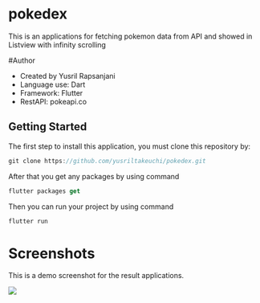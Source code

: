 # pokedex

This is an applications for fetching pokemon data from API and showed in Listview with infinity scrolling

#Author
- Created by Yusril Rapsanjani
- Language use: Dart
- Framework: Flutter
- RestAPI: pokeapi.co

## Getting Started

The first step to install this application, you must clone this repository by:
```dart
git clone https://github.com/yusriltakeuchi/pokedex.git
```

After that you get any packages by using command
```dart
flutter packages get
```

Then you can run your project by using command
```dart
flutter run
```

# Screenshots
This is a demo screenshot for the result applications.

![](https://i.imgur.com/qPHcllg.png)
